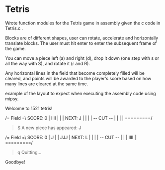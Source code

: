 # Tetris
Wrote function modules for the Tetris game in assembly given the c code in Tetris.c . 

Blocks are of different shapes, user can rotate, accelerate and horizontally translate blocks. The user must hit enter to enter the subsequent frame of the game. 

You can move a piece left (a) and right (d), drop it down (one step with s or all the way with S), and rotate it (r and R).

Any horizontal lines in the field that become completely filled will be cleared, and points will be awarded to the player's score based on how many lines are cleared at the same time.

example of the layout to expect when executing the assembly code using mipsy.


Welcome to 1521 tetris!

/= Field =\    SCORE: 0
|   IIII  |
|         |     NEXT: J
|         |
|         |
  -- CUT --
|         |
|         |
\=========/
  > S
A new piece has appeared: J

/= Field =\    SCORE: 0
|   J     |
|   JJJ   |     NEXT: L
|         |
|         |
  -- CUT --
|         |
|   IIII  |
\=========/
  > q
Quitting...

Goodbye!

